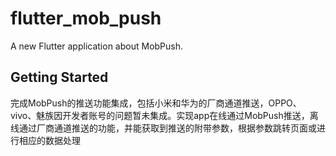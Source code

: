 # flutter_mob_push

A new Flutter application about MobPush.

## Getting Started

完成MobPush的推送功能集成，包括小米和华为的厂商通道推送，OPPO、vivo、魅族因开发者账号的问题暂未集成。实现app在线通过MobPush推送，离线通过厂商通道推送的功能，并能获取到推送的附带参数，根据参数跳转页面或进行相应的数据处理
